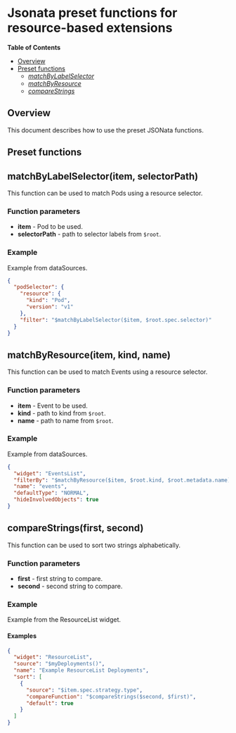 # Jsonata preset functions for resource-based extensions

**Table of Contents**

- [Overview](#overview)
- [Preset functions](#preset-functions)
  - [_matchByLabelSelector_](#matchbylabelselectoritem-selectorpath)
  - [_matchByResource_](#matchbyresourceitem-kind-name)
  - [_compareStrings_](#comparestringsfirst-second)

## Overview

This document describes how to use the preset JSONata functions.

## Preset functions

## matchByLabelSelector(item, selectorPath)

This function can be used to match Pods using a resource selector.

### Function parameters

- **item** - Pod to be used.
- **selectorPath** - path to selector labels from `$root`.

### Example

Example from dataSources.

```json
{
  "podSelector": {
    "resource": {
      "kind": "Pod",
      "version": "v1"
    },
    "filter": "$matchByLabelSelector($item, $root.spec.selector)"
  }
}
```

## matchByResource(item, kind, name)

This function can be used to match Events using a resource selector.

### Function parameters

- **item** - Event to be used.
- **kind** - path to kind from `$root`.
- **name** - path to name from `$root`.

### Example

Example from dataSources.

```json
{
  "widget": "EventsList",
  "filterBy": "$matchByResource($item, $root.kind, $root.metadata.name)",
  "name": "events",
  "defaultType": "NORMAL",
  "hideInvolvedObjects": true
}
```

## compareStrings(first, second)

This function can be used to sort two strings alphabetically.

### Function parameters

- **first** - first string to compare.
- **second** - second string to compare.

### Example

Example from the ResourceList widget.

#### Examples

```json
{
  "widget": "ResourceList",
  "source": "$myDeployments()",
  "name": "Example ResourceList Deployments",
  "sort": [
    {
      "source": "$item.spec.strategy.type",
      "compareFunction": "$compareStrings($second, $first)",
      "default": true
    }
  ]
}
```

